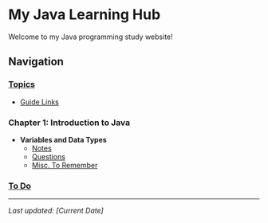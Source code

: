 # My Java Learning Hub

Welcome to my Java programming study website!

## Navigation

### [Topics](./Topics/)
- [Guide Links](./Guide%20link%20for%20Contents/link.md)

### Chapter 1: Introduction to Java
- **Variables and Data Types**
  - [Notes](./Chapters/1%20Introduction%20to%20java/Variables%20and%20Data%20Types/Notes.md)
  - [Questions](./Chapters/1%20Introduction%20to%20java/Variables%20and%20Data%20Types/Questions.md)
  - [Misc. To Remember](./Chapters/1%20Introduction%20to%20java/Variables%20and%20Data%20Types/Misc.%20To%20remember.md)

### [To Do](./Topics/To%20do/To-Do%20for%20now.md)

---
*Last updated: [Current Date]*
